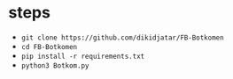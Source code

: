 # steps

- `git clone https://github.com/dikidjatar/FB-Botkomen`
- `cd FB-Botkomen`
- `pip install -r requirements.txt`
- `python3 Botkom.py`